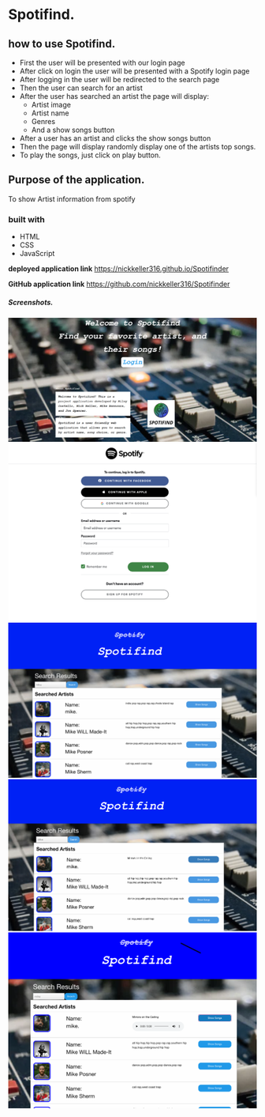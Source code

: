 # Spotifind.

## how to use Spotifind.

- First the user will be presented with our login page
- After click on login the user will be presented with a Spotify login page
- After logging in the user will be redirected to the search page
- Then the user can search for an artist
- After the user has searched an artist the page will display:
  - Artist image
  - Artist name
  - Genres
  - And a show songs button
- After a user has an artist and clicks the show songs button
- Then the page will display randomly display one of the artists top songs.
- To play the songs, just click on play button.

## Purpose of the application.

To show Artist information from spotify

### built with

- HTML
- CSS
- JavaScript

**deployed application link** https://nickkeller316.github.io/Spotifinder

**GitHub application link** https://github.com/nickkeller316/Spotifinder

##### Screenshots.

<img width="600" src="Screenshots/Screen1.png" alt=“1stscreenshot”> <br>
<img width="600" src="Screenshots/Screen2.png" alt=“2ndscreenshot”> <br>
<img width="600" src="Screenshots/Screen3.png" alt=“3rdscreenshot”> <br>
<img width="600" src="Screenshots/Screen4.png" alt=“4thscreenshot”> <br>
<img width="600" src="Screenshots/Screen5.png" alt=“5thscreenshot”>
